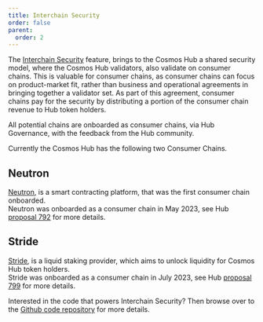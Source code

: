 ```yaml
---
title: Interchain Security
order: false
parent:
  order: 2
---
```


The [Interchain Security](https://cosmos.github.io/interchain-security/) feature, brings to the Cosmos Hub a shared security model, where the Cosmos Hub validators, also validate on consumer chains. This is valuable for consumer chains, as consumer chains can focus on product-market fit, rather than business and operational agreements in bringing together a validator set. As part of this agreement, consumer chains pay for the security by distributing a portion of the consumer chain revenue to Hub token holders.

All potential chains are onboarded as consumer chains, via Hub Governance, with the feedback from the Hub community.

Currently the Cosmos Hub has the following two Consumer Chains.

## Neutron

[Neutron](https://neutron.org/), is a smart contracting platform, that was the first consumer chain onboarded.  
Neutron was onboarded as a consumer chain in May 2023, see Hub [proposal 792](https://www.mintscan.io/cosmos/proposals/792) for more details.

## Stride

[Stride](https://www.stride.zone/), is a liquid staking provider, which aims to unlock liquidity for Cosmos Hub token holders.  
Stride was onboarded as a consumer chain in July 2023, see Hub [proposal 799](https://www.mintscan.io/cosmos/proposals/799) for more details.

Interested in the code that powers Interchain Security? Then browse over to the [Github code repository](https://github.com/cosmos/interchain-security/) for more details.
